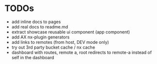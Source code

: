 # TODOs

* add inline docs to pages
* add real docs to readme.md
* extract showcase reusable ui component (app component)
* add AX nx-plugin generators
* add links to remotes (from host, DEV mode only)
* try out 3rd party bucket cache / nx cache
* dashboard with routes, remote a, root redirects to remote-a instead of self in the dashboard